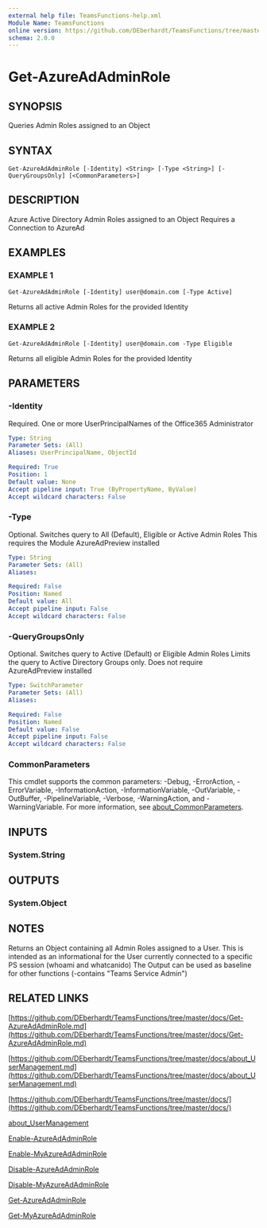 ```yaml
---
external help file: TeamsFunctions-help.xml
Module Name: TeamsFunctions
online version: https://github.com/DEberhardt/TeamsFunctions/tree/master/docs/Get-AzureAdAdminRole.md
schema: 2.0.0
---
```


# Get-AzureAdAdminRole

## SYNOPSIS
Queries Admin Roles assigned to an Object

## SYNTAX

```
Get-AzureAdAdminRole [-Identity] <String> [-Type <String>] [-QueryGroupsOnly] [<CommonParameters>]
```

## DESCRIPTION
Azure Active Directory Admin Roles assigned to an Object
Requires a Connection to AzureAd

## EXAMPLES

### EXAMPLE 1
```
Get-AzureAdAdminRole [-Identity] user@domain.com [-Type Active]
```

Returns all active Admin Roles for the provided Identity

### EXAMPLE 2
```
Get-AzureAdAdminRole [-Identity] user@domain.com -Type Eligible
```

Returns all eligible Admin Roles for the provided Identity

## PARAMETERS

### -Identity
Required.
One or more UserPrincipalNames of the Office365 Administrator

```yaml
Type: String
Parameter Sets: (All)
Aliases: UserPrincipalName, ObjectId

Required: True
Position: 1
Default value: None
Accept pipeline input: True (ByPropertyName, ByValue)
Accept wildcard characters: False
```

### -Type
Optional.
Switches query to All (Default), Eligible or Active Admin Roles
This requires the Module AzureAdPreview installed

```yaml
Type: String
Parameter Sets: (All)
Aliases:

Required: False
Position: Named
Default value: All
Accept pipeline input: False
Accept wildcard characters: False
```

### -QueryGroupsOnly
Optional.
Switches query to Active (Default) or Eligible Admin Roles
Limits the query to Active Directory Groups only.
Does not require AzureAdPreview installed

```yaml
Type: SwitchParameter
Parameter Sets: (All)
Aliases:

Required: False
Position: Named
Default value: False
Accept pipeline input: False
Accept wildcard characters: False
```

### CommonParameters
This cmdlet supports the common parameters: -Debug, -ErrorAction, -ErrorVariable, -InformationAction, -InformationVariable, -OutVariable, -OutBuffer, -PipelineVariable, -Verbose, -WarningAction, and -WarningVariable. For more information, see [about_CommonParameters](http://go.microsoft.com/fwlink/?LinkID=113216).

## INPUTS

### System.String
## OUTPUTS

### System.Object
## NOTES
Returns an Object containing all Admin Roles assigned to a User.
This is intended as an informational for the User currently connected to a specific PS session (whoami and whatcanido)
The Output can be used as baseline for other functions (-contains "Teams Service Admin")

## RELATED LINKS

[https://github.com/DEberhardt/TeamsFunctions/tree/master/docs/Get-AzureAdAdminRole.md](https://github.com/DEberhardt/TeamsFunctions/tree/master/docs/Get-AzureAdAdminRole.md)

[https://github.com/DEberhardt/TeamsFunctions/tree/master/docs/about_UserManagement.md](https://github.com/DEberhardt/TeamsFunctions/tree/master/docs/about_UserManagement.md)

[https://github.com/DEberhardt/TeamsFunctions/tree/master/docs/](https://github.com/DEberhardt/TeamsFunctions/tree/master/docs/)

[about_UserManagement]()

[Enable-AzureAdAdminRole]()

[Enable-MyAzureAdAdminRole]()

[Disable-AzureAdAdminRole]()

[Disable-MyAzureAdAdminRole]()

[Get-AzureAdAdminRole]()

[Get-MyAzureAdAdminRole]()

